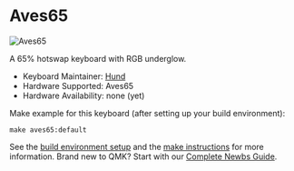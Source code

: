 # Aves65

![Aves65](https://i.imgur.com/H7x8an7l.jpg)

A 65% hotswap keyboard with RGB underglow.

* Keyboard Maintainer: [Hund](https://github.com/Hund)
* Hardware Supported: Aves65
* Hardware Availability: none (yet)

Make example for this keyboard (after setting up your build environment):

    make aves65:default

See the [build environment setup](https://docs.qmk.fm/#/getting_started_build_tools) and the [make instructions](https://docs.qmk.fm/#/getting_started_make_guide) for more information. Brand new to QMK? Start with our [Complete Newbs Guide](https://docs.qmk.fm/#/newbs).
